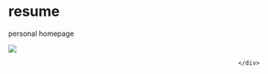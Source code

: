 # resume
personal homepage


<div border="1px">
    <div align="left">
        <img src="http://olgi271zo.bkt.clouddn.com/images/avatar.png" width=""></img>
    </div>
    <div align="right">
      
    </div>
</div>

<div border="1px">

</div>

<div border="1px">

</div>
